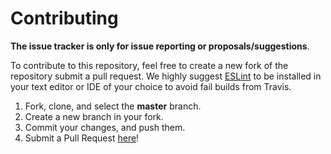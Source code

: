 # Contributing

**The issue tracker is only for issue reporting or proposals/suggestions**.

To contribute to this repository, feel free to create a new fork of the repository
submit a pull request. We highly suggest [ESLint](https://eslint.org/) to be installed
in your text editor or IDE of your choice to avoid fail builds from Travis.

1. Fork, clone, and select the **master** branch.
2. Create a new branch in your fork.
3. Commit your changes, and push them.
4. Submit a Pull Request [here](https://github.com/kyranet/veza/pulls)!
